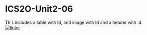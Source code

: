 # ICS2O-Unit2-06
This includes a table with Id, and image with Id and a header with Id.
 [![linter](https://github.com/<Lauren-Jeffrey>/<ICS2O-Unit2-06>/workflows/linter/badge.svg)](https://github.com/marketplace/actions/super-linter)

